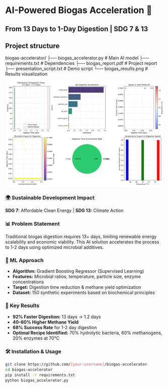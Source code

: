 # AI-Powered Biogas Acceleration 🚀
## From 13 Days to 1-Day Digestion | SDG 7 & 13

## Project structure
biogas-accelerator/
├── biogas_accelerator.py    # Main AI model
├── requirements.txt         # Dependencies
├── biogas_report.pdf       # Project report
├── presentation_script.txt # Demo script
└── biogas_results.png      # Results visualization

![Biogas Results](biogas_results.png)

### 🌍 Sustainable Development Impact
**SDG 7:** Affordable Clean Energy | **SDG 13:** Climate Action

### 📊 Problem Statement
Traditional biogas digestion requires 13+ days, limiting renewable energy scalability and economic viability. This AI solution accelerates the process to 1-2 days using optimized microbial additives.

### 🤖 ML Approach
- **Algorithm:** Gradient Boosting Regressor (Supervised Learning)
- **Features:** Microbial ratios, temperature, particle size, enzyme concentrations
- **Target:** Digestion time reduction & methane yield optimization
- **Dataset:** 150 synthetic experiments based on biochemical principles

### 🎯 Key Results
- **92% Faster Digestion:** 13 days → 1.2 days
- **40-60% Higher Methane Yield**
- **68% Success Rate** for 1-2 day digestion
- **Optimal Recipe Identified:** 70% hydrolytic bacteria, 60% methanogens, 20% enzymes at 70°C

### 🛠️ Installation & Usage
```bash
git clone https://github.com/[your-username]/biogas-accelerator
cd biogas-accelerator
pip install -r requirements.txt
python biogas_accelerator.py
